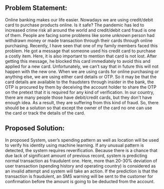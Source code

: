 
## Problem Statement:
Online banking makes our life easier. Nowadays we are using credit/debit card to purchase products online. Is it safe?
The pandemic has led to increased crime risk all around the world and credit/debit card fraud is one of them. People are facing some problems like some unknown person had withdrawn money or made transaction through their cards through online purchasing. Recently, I have seen that one of my family members faced this problem. He got a message that someone used his credit card to purchase a costly item. Here, it is also important to mention that card is not lost. After getting this message, he blocked this card immediately to avoid this and applied for a new card. Unfortunately, we can’t say that in future this will not happen with the new one.
When we are using cards for online purchasing or anything else, we are using either card details or OTP. So it may be that the card details are available to the fraudsters through insider in the bank, the OTP is procured by them by deceiving the account holder to share the OTP on the pretext that it is required for any kind of verification.
In our country, there are many people those have debit/credit cards, but they don't have enough idea. As a result, they are suffering from this kind of fraud. So, there should be a solution so that except the owner of the card no one can use the card or track the details of the card. 
## Proposed Solution:
In proposed System, user’s spending pattern as well as location will be used to verify his identity using machine learning. If any unusual pattern is detected, the system requires reverification. Because there is a chance that due lack of significant amount of previous record, system is predicting normal transaction as fraudulent one. Here, more than 20-30% deviation of user transaction (spending history and operating country) is considered as an invalid attempt and system will take an action.
If the prediction is that the transaction is fraudulent, an SMS warning will be sent to the customer for confirmation before the amount is going to be deducted from the account.

                   

                 
                 


